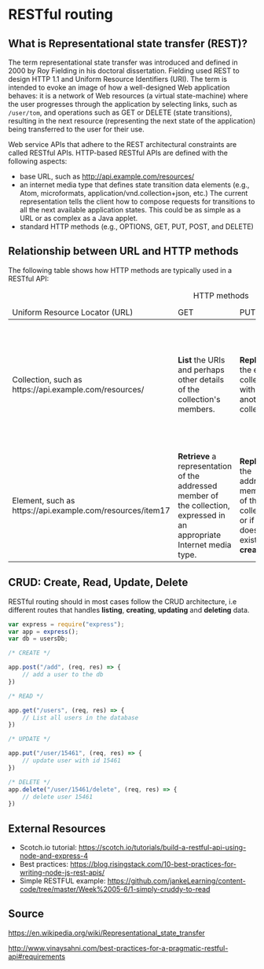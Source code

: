 RESTful routing
====

What is Representational state transfer (REST)?
----

The term representational state transfer was introduced and defined in 2000 by Roy Fielding in his doctoral dissertation. Fielding used REST to design HTTP 1.1 and Uniform Resource Identifiers (URI). The term is intended to evoke an image of how a well-designed Web application behaves: it is a network of Web resources (a virtual state-machine) where the user progresses through the application by selecting links, such as `/user/tom`, and operations such as GET or DELETE (state transitions), resulting in the next resource (representing the next state of the application) being transferred to the user for their use.

Web service APIs that adhere to the REST architectural constraints are called RESTful APIs. HTTP-based RESTful APIs are defined with the following aspects:

+ base URL, such as http://api.example.com/resources/
+ an internet media type that defines state transition data elements (e.g., Atom, microformats, application/vnd.collection+json, etc.) The current representation tells the client how to compose requests for transitions to all the next available application states. This could be as simple as a URL or as complex as a Java applet.
+ standard HTTP methods (e.g., OPTIONS, GET, PUT, POST, and DELETE)

Relationship between URL and HTTP methods
----

The following table shows how HTTP methods are typically used in a RESTful API:

<table>
<caption>HTTP methods</caption>
<thead>
<tr>
<td>Uniform Resource Locator (URL)</td>
<td>GET</td>
<td>PUT</td>
<td>PATCH</td>	
<td>POST</td>	
<td>DELETE</td>
</tr>
</thead>
<tbody>
<tr>
<td>Collection, such as https://api.example.com/resources/</td>	
<td> <b>List</b> the URIs and perhaps other details of the collection's members.
<td> <b>Replace</b> the entire collection with another collection.	
<td>Not generally used</td>	
<td><b>Create</b> a new entry in the collection. The new entry's URI is assigned automatically and is usually returned by the operation.</td>	
<td><b>Delete</b> the entire collection.</td>
</tr>
<tr>
<td>Element, such as https://api.example.com/resources/item17</td>
<td><b>Retrieve</b> a representation of the addressed member of the collection, expressed in an appropriate Internet media type.</td>
<td><b>Replace</b> the addressed member of the collection, or if it does not exist, <b>create</b> it.
<td><b>Update</b> the addressed member of the collection.
<td>Not generally used. Treat the addressed member as a collection in its own right and <b>create</b> a new entry within it.</td>	
<td>Delete the addressed member of the collection.</td>
</tbody>
</table>

CRUD: Create, Read, Update, Delete
----

RESTful routing should in most cases follow the CRUD architecture, i.e different routes that handles **listing**, **creating**, **updating** and **deleting** data.

```javascript
var express = require("express");
var app = express();
var db = usersDb;

/* CREATE */

app.post("/add", (req, res) => {
    // add a user to the db
})

/* READ */

app.get("/users", (req, res) => {
    // List all users in the database
})

/* UPDATE */

app.put("/user/15461", (req, res) => {
    // update user with id 15461
})

/* DELETE */
app.delete("/user/15461/delete", (req, res) => {
    // delete user 15461
})

```


External Resources
----
+ Scotch.io tutorial: https://scotch.io/tutorials/build-a-restful-api-using-node-and-express-4
+ Best practices: https://blog.risingstack.com/10-best-practices-for-writing-node-js-rest-apis/  
+ Simple RESTFUL example: https://github.com/jankeLearning/content-code/tree/master/Week%2005-6/1-simply-cruddy-to-read  


Source
---
https://en.wikipedia.org/wiki/Representational_state_transfer

http://www.vinaysahni.com/best-practices-for-a-pragmatic-restful-api#requirements 
